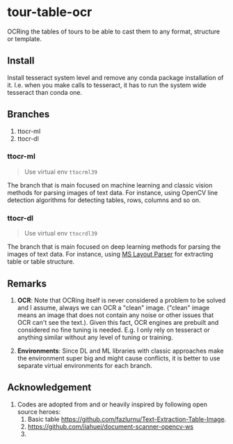 # tour-table-ocr
OCRing the tables of tours to be able to cast them to any format, structure or template.

## Install
Install tesseract system level and remove any conda package installation of it. I.e. when you make calls to tesseract,
it has to run the system wide tesseract than conda one. 

## Branches
1. ttocr-ml
2. ttocr-dl

### ttocr-ml
> Use virtual env `ttocrml39`

The branch that is main focused on machine learning and classic vision methods for parsing images of text data. For instance, using OpenCV line detection
algorithms for detecting tables, rows, columns and so on.

### ttocr-dl
> Use virtual env `ttocrdl39`

The branch that is main focused on deep learning methods for parsing the images of text data. For instance, using
[MS Layout Parser](https://github.com/Layout-Parser/layout-parser) for extracting table or table structure.

## Remarks
1. **OCR**: Note that OCRing itself is never considered a problem to be solved and I assume, always we can OCR a "clean" image. ("clean" image means an image that does not contain any noise or other issues that OCR can't see the text.). Given this fact, OCR engines are prebuilt and considered no fine tuning is needed. E.g. I only rely on tesseract or anything similar without any level of tuning or training.

2. **Environments**: Since DL and ML libraries with classic approaches make the environment super big and might cause conflicts, it is better to use separate virtual environments for each branch.

## Acknowledgement
1. Codes are adopted from and or heavily inspired by following open source heroes:
   1. Basic table https://github.com/fazlurnu/Text-Extraction-Table-Image.
   2. https://github.com/jiahuei/document-scanner-opencv-ws
   3. 
